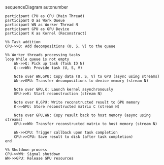 sequenceDiagram
    autonumber

    participant CPU as CPU (Main Thread)
    participant Q as Work Queue
    participant WN as Worker Thread N
    participant GPU as GPU Device
    participant K as Kernel (Reconstruct)

    %% Task addition
    CPU->>Q: Add decompositions (U, S, V) to the queue

    %% Worker threads processing tasks
    loop While queue is not empty
        WN->>Q: Pick up task (Task ID N)
        Q-->>WN: Provide task (U, S, V)

        Note over WN,GPU: Copy data (U, S, V) to GPU (async using streams)
        WN->>GPU: Transfer decompositions to device memory (stream N)

        Note over GPU,K: Launch kernel asynchronously
        GPU->>K: Start reconstruction (stream N)

        Note over K,GPU: Write reconstructed result to GPU memory
        K->>GPU: Store reconstructed matrix C (stream N)

        Note over GPU,WN: Copy result back to host memory (async using streams)
        GPU->>WN: Transfer reconstructed matrix to host memory (stream N)

        WN->>CPU: Trigger callback upon task completion
        CPU->>CPU: Save result to disk (after task completion)
    end

    %% Shutdown process
    CPU->>WN: Signal shutdown
    WN->>GPU: Release GPU resources
